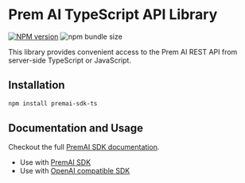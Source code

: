 # Prem AI TypeScript API Library

[![NPM version](https://img.shields.io/npm/v/premai-sdk-ts.svg)](https://npmjs.org/package/premai-sdk-ts) ![npm bundle size](https://img.shields.io/bundlephobia/minzip/premai-sdk-ts)

This library provides convenient access to the Prem AI REST API from server-side TypeScript or JavaScript.

## Installation

```sh
npm install premai-sdk-ts
```
## Documentation and Usage

Checkout the full [PremAI SDK documentation](https://docs.premai.io/get-started/sdks).

- Use with [PremAI SDK](https://docs.premai.io/get-started/sdks#use-with-premai-sdk)
- Use with [OpenAI compatible SDK](https://docs.premai.io/get-started/sdks#use-with-openai-compatible-sdk)
